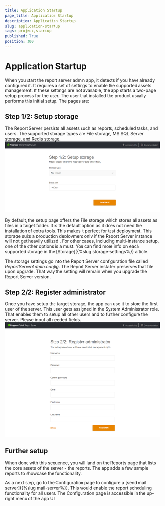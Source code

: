 ```yaml
---
title: Application Startup
page_title: Application Startup
description: Application Startup
slug: application-startup
tags: project,startup
published: True
position: 300
---
```


# Application Startup
When you start the report server admin app, it detects if you have already configured it. It requires a set of settings to enable the supported assets management. If these settings are not available, the app starts a two-page setup process for the user.  The user that installed the product usually performs this initial setup. The pages are:

## Step 1/2: Setup storage
The Report Server persists all assets such as reports, scheduled tasks, and users. The supported storage types are File storage, MS SQL Server storage, and Redis storage.
![Setup Storage](../../images/report-server-images/setup_storage_960.png)

By default, the setup page offers the File storage which stores all assets  as files in a target folder. It is the default option as it does not need the installation of extra tools. This makes it perfect for test deployment. This storage suits a production deployment only  if the Report Server instance will not get heavily utilized . For other cases, including multi-instance setup, one of the other options is a must. You can find more info on each supported storage in the [Storage]({%slug storage-settings%}) article. 

The storage settings go into the Report Server configuration file called *ReportServerAdmin.config*. The Report Server installer preserves that file upon upgrade. That way the setting will remain when you upgrade the Report Server version.

## Step 2/2: Register administrator
Once you have setup the target storage, the app can use it to store the first user of the server. This user gets assigned in the System Administrator role. That enables them to setup all other users and to further configure the server. Please input all needed fields.
![Setup Storage](../../images/report-server-images/setup_admin_user_960.png)

## Further setup
When done with this sequence, you will land on the Reports page that lists the core assets of the server - the reports. The app adds a few sample reports to showcase the functionality.

As a next step, go to the Configuration page to configure a [send mail server]({%slug mail-server%}). This would enable the report scheduling functionality for all users.  The Configuration page is accessible in the up-right menu of the app UI.
